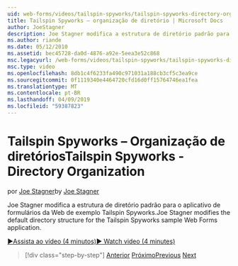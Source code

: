 ```yaml
---
uid: web-forms/videos/tailspin-spyworks/tailspin-spyworks-directory-organization
title: Tailspin Spyworks – organização de diretório | Microsoft Docs
author: JoeStagner
description: Joe Stagner modifica a estrutura de diretório padrão para o aplicativo de formulários da Web de exemplo Tailspin Spyworks.
ms.author: riande
ms.date: 05/12/2010
ms.assetid: bec45728-da0d-4876-a92e-5eea3e52c868
msc.legacyurl: /web-forms/videos/tailspin-spyworks/tailspin-spyworks-directory-organization
msc.type: video
ms.openlocfilehash: 8db1c4f6233fa490c971031a188cb3cf5c3ea9ce
ms.sourcegitcommit: 0f1119340e4464720cfd16d0ff15764746ea1fea
ms.translationtype: MT
ms.contentlocale: pt-BR
ms.lasthandoff: 04/09/2019
ms.locfileid: "59387823"
---
```

# <a name="tailspin-spyworks---directory-organization"></a><span data-ttu-id="95876-103">Tailspin Spyworks – Organização de diretórios</span><span class="sxs-lookup"><span data-stu-id="95876-103">Tailspin Spyworks - Directory Organization</span></span>

<span data-ttu-id="95876-104">por [Joe Stagner](https://github.com/JoeStagner)</span><span class="sxs-lookup"><span data-stu-id="95876-104">by [Joe Stagner](https://github.com/JoeStagner)</span></span>

<span data-ttu-id="95876-105">Joe Stagner modifica a estrutura de diretório padrão para o aplicativo de formulários da Web de exemplo Tailspin Spyworks.</span><span class="sxs-lookup"><span data-stu-id="95876-105">Joe Stagner modifies the default directory structure for the Tailspin Spyworks sample Web Forms application.</span></span>

[<span data-ttu-id="95876-106">&#9654;Assista ao vídeo (4 minutos)</span><span class="sxs-lookup"><span data-stu-id="95876-106">&#9654; Watch video (4 minutes)</span></span>](https://channel9.msdn.com/Blogs/ASP-NET-Site-Videos/tailspin-spyworks-directory-organization)

> [!div class="step-by-step"]
> <span data-ttu-id="95876-107">[Anterior](tailspin-spyworks-intro-ui-and-edm.md)
> [Próximo](tailspin-spyworks-category-menu.md)</span><span class="sxs-lookup"><span data-stu-id="95876-107">[Previous](tailspin-spyworks-intro-ui-and-edm.md)
[Next](tailspin-spyworks-category-menu.md)</span></span>
